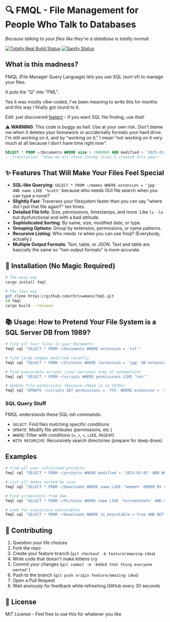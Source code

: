 # 🔍 FMQL - File Management for People Who Talk to Databases

*Because talking to your files like they're a database is totally normal.*

[![Totally Real Build Status](https://img.shields.io/badge/build-passes%20when%20no%20one%20is%20looking-success)](https://github.com/chriswmann/fmql)
[![Sanity Status](https://img.shields.io/badge/sanity-questionable-yellow)](https://github.com/chriswmann/fmql)

## What is this madness?

FMQL (File Manager Query Language) lets you use SQL (sort of) to manage your files.

It puts the "Q" into "FML".

Yes it was mostly vibe-coded, I've been meaning to write this for months and this way I finally got round to it.

Edit: just discovered [fselect](https://fselect.rocks/) - if you want SQL file finding, use that!

⚠️ **WARNING**: This code is buggy as hell. Use at your own risk. Don't blame me when it deletes your homework or accidentally formats your hard drive. I'm still working on it, and by "working on it," I mean "not working on it very much at all because I don't have time right now".


```sql
SELECT * FROM ~/Documents WHERE size > 1000000 AND modified > '2025-01-01'
-- Translation: "Show me all those chonky files I created this year"
```

## ✨ Features That Will Make Your Files Feel Special

- **SQL-like Querying**: `SELECT * FROM ~/memes WHERE extension = 'jpg' AND name LIKE '%cat%'` because who needs GUI file search when you can type a novel?
- **Slightly Fast**: Traverses your filesystem faster than you can say "where did I put that file again?" ten times.
- **Detailed File Info**: Size, permissions, timestamps, and more. Like `ls -la` but dysfunctional and with a bad attitude.
- **Sophisticated Sorting**: By name, size, modified date, or type.
- **Grouping Options**: Group by extension, permissions, or name patterns.
- **Recursive Listing**: Who needs `fd` when you can use fmql? (Everybody, actually.)
- **Multiple Output Formats**: Text, table, or JSON. Text and table are basically the same so "two output formats" is more accurate.

## 🔧 Installation (No Magic Required)

```bash
# The easy way
cargo install fmql

# The less way
git clone https://github.com/chriswmann/fmql.git
cd fmql
cargo build --release
```

## 📚 Usage: How to Pretend Your File System is a SQL Server DB from 1989?

```bash
# Find all text files in your Documents
fmql sql "SELECT * FROM ~/Documents WHERE extension = 'txt'"

# Find large images modified recently
fmql sql "SELECT * FROM ~/Pictures WHERE (extension = 'jpg' OR extension = 'png') AND size > 1000000 AND modified > '2023-06-01'"

# Find executable scripts (your personal army of automation)
fmql sql "SELECT * FROM ~/scripts WHERE permissions LIKE '%x%'"

# Update file permissions (because chmod is so 1970s)
fmql sql "UPDATE ~/scripts SET permissions = '755' WHERE extension = 'sh'"
```

### SQL Query Stuff

FMQL understands these SQL-ish commands:

- `SELECT`: Find files matching specific conditions
- `UPDATE`: Modify file attributes (permissions, etc.)
- `WHERE`: Filter with conditions (`=`, `>`, `<`, `LIKE`, `REGEXP`)
- `WITH RECURSIVE`: Recursively search directories (prepare for deep dives)

## Examples

```bash
# Find all your unfinished projects
fmql sql "SELECT * FROM ~/projects WHERE modified < '2023-01-01' AND NOT name LIKE '%completed%'"

# List all memes sorted by size
fmql sql "SELECT * FROM ~/Downloads WHERE name LIKE '%meme%' ORDER BY size DESC"

# Find screenshots from 3am
fmql sql "SELECT * FROM ~/Pictures WHERE name LIKE '%screenshot%' AND modified LIKE '%03:%'"

# Look for suspicious executables
fmql sql "SELECT * FROM ~/Downloads WHERE is_executable = true AND NOT permission = '755'"
```

## 🤝 Contributing

1. Question your life choices
2. Fork the repo
3. Create your feature branch (`git checkout -b feature/amazing-idea`)
4. Write code that doesn't make kittens cry
5. Commit your changes (`git commit -m 'Added that thing everyone wanted'`)
6. Push to the branch (`git push origin feature/amazing-idea`)
7. Open a Pull Request
8. Wait anxiously for feedback while refreshing GitHub every 30 seconds

## 📜 License

MIT License - Feel free to use this for whatever you like
